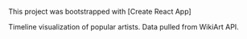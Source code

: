 This project was bootstrapped with [Create React App]

Timeline visualization of popular artists. Data pulled from WikiArt API. 